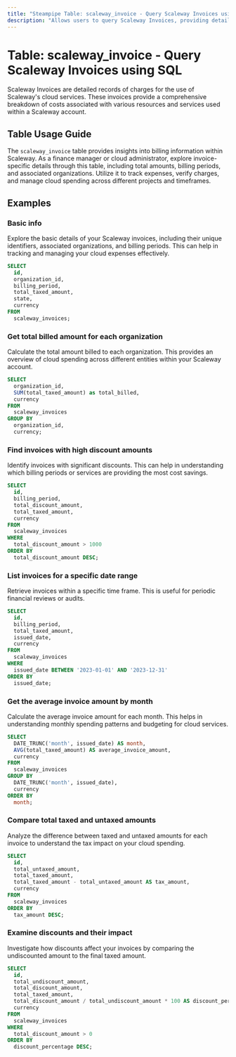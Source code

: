 ```yaml
---
title: "Steampipe Table: scaleway_invoice - Query Scaleway Invoices using SQL"
description: "Allows users to query Scaleway Invoices, providing detailed information about billing and usage for Scaleway services."
---
```


# Table: scaleway_invoice - Query Scaleway Invoices using SQL

Scaleway Invoices are detailed records of charges for the use of Scaleway's cloud services. These invoices provide a comprehensive breakdown of costs associated with various resources and services used within a Scaleway account.

## Table Usage Guide

The `scaleway_invoice` table provides insights into billing information within Scaleway. As a finance manager or cloud administrator, explore invoice-specific details through this table, including total amounts, billing periods, and associated organizations. Utilize it to track expenses, verify charges, and manage cloud spending across different projects and timeframes.

## Examples

### Basic info
Explore the basic details of your Scaleway invoices, including their unique identifiers, associated organizations, and billing periods. This can help in tracking and managing your cloud expenses effectively.

```sql
SELECT
  id,
  organization_id,
  billing_period,
  total_taxed_amount,
  state,
  currency
FROM
  scaleway_invoices;
```

### Get total billed amount for each organization
Calculate the total amount billed to each organization. This provides an overview of cloud spending across different entities within your Scaleway account.

```sql
SELECT
  organization_id,
  SUM(total_taxed_amount) as total_billed,
  currency
FROM
  scaleway_invoices
GROUP BY
  organization_id,
  currency;
```

### Find invoices with high discount amounts
Identify invoices with significant discounts. This can help in understanding which billing periods or services are providing the most cost savings.

```sql
SELECT
  id,
  billing_period,
  total_discount_amount,
  total_taxed_amount,
  currency
FROM
  scaleway_invoices
WHERE
  total_discount_amount > 1000
ORDER BY
  total_discount_amount DESC;
```

### List invoices for a specific date range
Retrieve invoices within a specific time frame. This is useful for periodic financial reviews or audits.

```sql
SELECT
  id,
  billing_period,
  total_taxed_amount,
  issued_date,
  currency
FROM
  scaleway_invoices
WHERE
  issued_date BETWEEN '2023-01-01' AND '2023-12-31'
ORDER BY
  issued_date;
```

### Get the average invoice amount by month
Calculate the average invoice amount for each month. This helps in understanding monthly spending patterns and budgeting for cloud services.

```sql
SELECT
  DATE_TRUNC('month', issued_date) AS month,
  AVG(total_taxed_amount) AS average_invoice_amount,
  currency
FROM
  scaleway_invoices
GROUP BY
  DATE_TRUNC('month', issued_date),
  currency
ORDER BY
  month;
```

### Compare total taxed and untaxed amounts
Analyze the difference between taxed and untaxed amounts for each invoice to understand the tax impact on your cloud spending.

```sql
SELECT
  id,
  total_untaxed_amount,
  total_taxed_amount,
  total_taxed_amount - total_untaxed_amount AS tax_amount,
  currency
FROM
  scaleway_invoices
ORDER BY
  tax_amount DESC;
```

### Examine discounts and their impact
Investigate how discounts affect your invoices by comparing the undiscounted amount to the final taxed amount.

```sql
SELECT
  id,
  total_undiscount_amount,
  total_discount_amount,
  total_taxed_amount,
  total_discount_amount / total_undiscount_amount * 100 AS discount_percentage,
  currency
FROM
  scaleway_invoices
WHERE
  total_discount_amount > 0
ORDER BY
  discount_percentage DESC;
```
